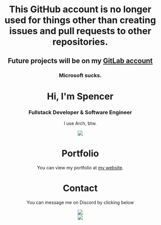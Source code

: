 <h1 align="center">This GitHub account is no longer used for things other than creating issues and pull requests to other repositories.</h1>
<h2 align="center">Future projects will be on my <a href="https://gitlab.com/Spencer-0003">GitLab account</a></h2>
<h3 align="center">Microsoft sucks.</h3>

<h1 align="center">Hi, I'm Spencer</h1>
<h3 align="center">Fullstack Developer & Software Engineer</h3>

<p align="center">
    I use Arch, btw.
</p>

<p align="center">
    <a href="https://www.last.fm/user/Spencer-0003"><img src="https://github-readme-lastfm-stats.netlify.app/.netlify/functions/card?user=Spencer-0003&theme=dark"/></a>
</p>

<h1 align="center">Portfolio</h1>

<p align="center">You can view my portfolio at <a href="https://spencer-0003.me">my website</a>.</p>

<h1 align="center">Contact</h1>
<p align="center">You can message me on Discord by clicking below</p>

<p align="center">
    <a href="https://discord.com/users/806037166701674511"><img src="https://lanyard-profile-readme.vercel.app/api/806037166701674511?idleMessage=Probably%20sleeping"/></a>
    <br />
    <a href="https://wakatime.com/@3920914e-10af-4d83-8c9a-7df756ee968c"><img src="https://wakatime.com/badge/user/3920914e-10af-4d83-8c9a-7df756ee968c.svg"/></a>
</p>

